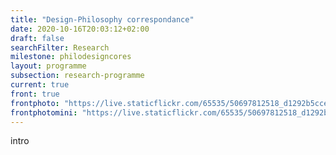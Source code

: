 ```yaml
---
title: "Design-Philosophy correspondance"
date: 2020-10-16T20:03:12+02:00
draft: false
searchFilter: Research
milestone: philodesigncores
layout: programme
subsection: research-programme
current: true
front: true
frontphoto: "https://live.staticflickr.com/65535/50697812518_d1292b5cce.jpg"
frontphotomini: "https://live.staticflickr.com/65535/50697812518_d1292b5cce_q.jpg"
---
```


intro